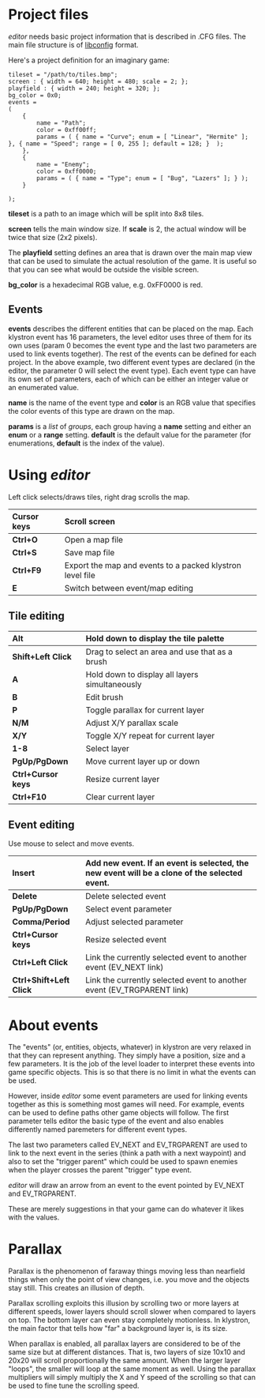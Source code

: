 

# Project files #

_editor_ needs basic project information that is described in .CFG files. The main file structure is of [libconfig](http://www.hyperrealm.com/libconfig/) format.

Here's a project definition for an imaginary game:

```
tileset = "/path/to/tiles.bmp";
screen : { width = 640; height = 480; scale = 2; };
playfield : { width = 240; height = 320; };
bg_color = 0x0;
events = 
(
	{ 
		name = "Path";
		color = 0xff00ff; 		     
		params = ( { name = "Curve"; enum = [ "Linear", "Hermite" ]; }, { name = "Speed"; range = [ 0, 255 ]; default = 128; }  );
	},
	{
		name = "Enemy";
		color = 0xff0000;
		params = ( { name = "Type"; enum = [ "Bug", "Lazers" ]; } );
	}
	
);
```

**tileset** is a path to an image which will be split into 8x8 tiles.

**screen** tells the main window size. If **scale** is 2, the actual window will be twice that size (2x2 pixels).

The **playfield** setting defines an area that is drawn over the main map view that can be used to simulate the actual resolution of the game. It is useful so that you can see what would be outside the visible screen.

**bg\_color** is a hexadecimal RGB value, e.g. 0xFF0000 is red.

## Events ##

**events** describes the different entities that can be placed on the map. Each klystron event has 16 parameters, the level editor uses three of them for its own uses (param 0 becomes the event type and the last two parameters are used to link events together). The rest of the events can be defined for each project. In the above example, two different event types are declared (in the editor, the parameter 0 will select the event type). Each event type can have its own set of parameters, each of which can be either an integer value or an enumerated value.

**name** is the name of the event type and **color** is an RGB value that specifies the color events of this type are drawn on the map.

**params** is a _list_ of _groups_, each group having a **name** setting and either an **enum** or a **range** setting. **default** is the default value for the parameter (for enumerations, **default** is the index of the value).

# Using _editor_ #

Left click selects/draws tiles, right drag scrolls the map.

|**Cursor keys**|Scroll screen|
|:--------------|:------------|
|**Ctrl+O**|Open a map file|
|**Ctrl+S**|Save map file|
|**Ctrl+F9**|Export the map and events to a packed klystron level file|
|**E**|Switch between event/map editing|

## Tile editing ##

|**Alt**|Hold down to display the tile palette|
|:------|:------------------------------------|
|**Shift+Left Click**|Drag to select an area and use that as a brush|
|**A**|Hold down to display all layers simultaneously|
|**B**|Edit brush|
|**P**|Toggle parallax for current layer|
|**N/M**|Adjust X/Y parallax scale|
|**X/Y**|Toggle X/Y repeat for current layer|
|**1-8**|Select layer|
|**PgUp/PgDown**|Move current layer up or down|
|**Ctrl+Cursor keys**|Resize current layer|
|**Ctrl+F10**|Clear current layer|

## Event editing ##

Use mouse to select and move events.

|**Insert**|Add new event. If an event is selected, the new event will be a clone of the selected event.|
|:---------|:-------------------------------------------------------------------------------------------|
|**Delete**|Delete selected event|
|**PgUp/PgDown**|Select event parameter|
|**Comma/Period**|Adjust selected parameter|
|**Ctrl+Cursor keys**|Resize selected event|
|**Ctrl+Left Click**|Link the currently selected event to another event (EV\_NEXT link)|
|**Ctrl+Shift+Left Click**|Link the currently selected event to another event (EV\_TRGPARENT link)|

# About events #

The "events" (or, entities, objects, whatever) in klystron are very relaxed in that they can represent anything. They simply have a position, size and a few parameters. It is the job of the level loader to interpret these events into game specific objects. This is so that there is no limit in what the events can be used.

However, inside _editor_ some event parameters are used for linking events together as this is something most games will need. For example, events can be used to define paths other game objects will follow. The first parameter tells editor the basic type of the event and also enables differently named paremeters for different event types.

The last two parameters called EV\_NEXT and EV\_TRGPARENT are used to link to the next event in the series (think a path with a next waypoint) and also to set the "trigger parent" which could be used to spawn enemies when the player crosses the parent "trigger" type event.

_editor_ will draw an arrow from an event to the event pointed by EV\_NEXT and EV\_TRGPARENT.

These are merely suggestions in that your game can do whatever it likes with the values.

# Parallax #

Parallax is the phenomenon of faraway things moving less than nearfield things when only the point of view changes, i.e. you move and the objects stay still. This creates an illusion of depth.

Parallax scrolling exploits this illusion by scrolling two or more layers at different speeds, lower layers should scroll slower when compared to layers on top. The bottom layer can even stay completely motionless. In klystron, the main factor that tells how "far" a background layer is, is its size.

When parallax is enabled, all parallax layers are considered to be of the same size but at different distances. That is, two layers of size 10x10 and 20x20 will scroll proportionally the same amount. When the larger layer "loops", the smaller will loop at the same moment as well. Using the parallax multipliers will simply multiply the X and Y speed of the scrolling so that can be used to fine tune the scrolling speed.